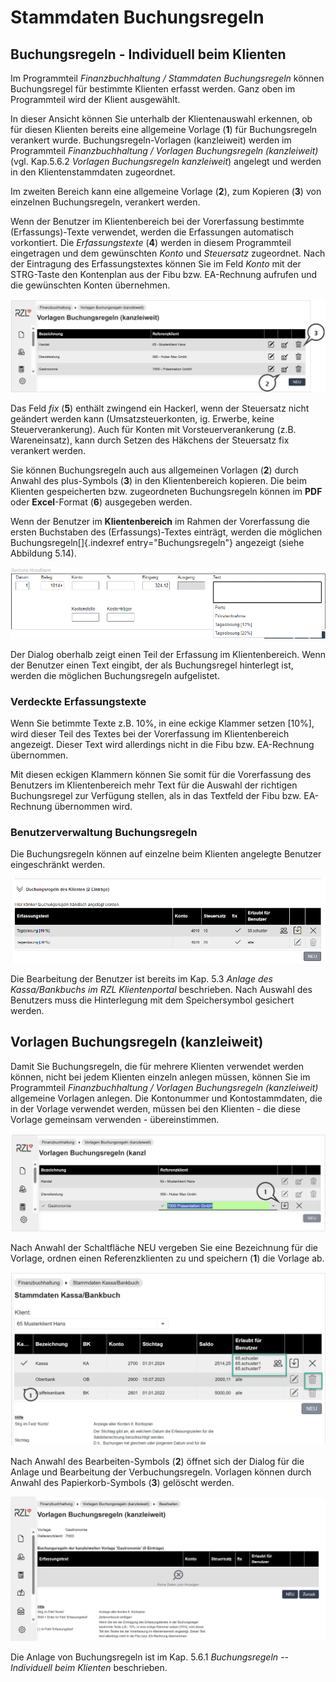 
# Stammdaten Buchungsregeln 

## Buchungsregeln - Individuell beim Klienten

Im Programmteil *Finanzbuchhaltung / Stammdaten Buchungsregeln* können Buchungsregel für bestimmte Klienten erfasst werden. Ganz oben im Programmteil wird der Klient ausgewählt.

In dieser Ansicht können Sie unterhalb der Klientenauswahl erkennen, ob für diesen Klienten bereits eine allgemeine Vorlage (**1**) für Buchungsregeln verankert wurde. Buchungsregeln-Vorlagen (kanzleiweit) werden im Programmteil *Finanzbuchhaltung / Vorlagen Buchungsregeln (kanzleiweit)* (vgl. Kap.5.6.2 *Vorlagen Buchungsregeln kanzleiweit*) angelegt und werden in den Klientenstammdaten zugeordnet. 

Im zweiten Bereich kann eine allgemeine Vorlage (**2**), zum Kopieren (**3**) von einzelnen Buchungsregeln, verankert werden.

Wenn der Benutzer im Klientenbereich bei der Vorerfassung bestimmte (Erfassungs)-Texte verwendet, werden die Erfassungen automatisch vorkontiert. Die *Erfassungstexte* (**4**) werden in diesem Programmteil eingetragen und dem gewünschten *Konto* und *Steuersatz* zugeordnet. Nach der Eintragung des Erfassungstextes können Sie im Feld *Konto* mit
der STRG-Taste den Kontenplan aus der Fibu bzw. EA-Rechnung aufrufen und die gewünschten Konten übernehmen.

![](img/image-11.png)


Das Feld *fix* (**5**) enthält zwingend ein Hackerl, wenn der Steuersatz nicht geändert werden kann (Umsatzsteuerkonten, ig. Erwerbe, keine Steuerverankerung). Auch für Konten mit Vorsteuerverankerung (z.B. Wareneinsatz), kann durch Setzen des Häkchens der Steuersatz fix verankert werden.

Sie können Buchungsregeln auch aus allgemeinen Vorlagen (**2**) durch Anwahl des plus-Symbols (**3**) in den Klientenbereich kopieren. Die beim Klienten gespeicherten bzw. zugeordneten Buchungsregeln können im **PDF** oder **Excel**-Format (**6**) ausgegeben werden.

Wenn der Benutzer im **Klientenbereich** im Rahmen der Vorerfassung die ersten Buchstaben des (Erfassungs)-Textes einträgt, werden die möglichen Buchungsregeln[]{.indexref entry="Buchungsregeln"} angezeigt (siehe Abbildung 5.14).


![](img/image81.png)

Der Dialog oberhalb zeigt einen Teil der Erfassung im Klientenbereich. Wenn der Benutzer einen Text eingibt, der als Buchungsregel hinterlegt ist, werden die möglichen Buchungsregeln aufgelistet.

### Verdeckte Erfassungstexte 

Wenn Sie betimmte Texte z.B. 10%, in eine eckige Klammer setzen \[10%\], wird dieser Teil des Textes bei der Vorerfassung im Klientenbereich angezeigt. Dieser Text wird allerdings nicht in die Fibu bzw. EA-Rechnung übernommen.

Mit diesen eckigen Klammern können Sie somit für die Vorerfassung des Benutzers im Klientenbereich mehr Text für die Auswahl der richtigen Buchungsregel zur Verfügung stellen, als in das Textfeld der Fibu bzw. EA-Rechnung übernommen wird.

### Benutzerverwaltung Buchungsregeln

Die Buchungsregeln können auf einzelne beim Klienten angelegte Benutzer eingeschränkt werden.


![](img/image82.png)

Die Bearbeitung der Benutzer ist bereits im Kap. 5.3 *Anlage des Kassa/Bankbuchs im RZL Klientenportal* beschrieben. Nach Auswahl des Benutzers muss die Hinterlegung mit dem Speichersymbol gesichert werden.

## Vorlagen Buchungsregeln (kanzleiweit)

Damit Sie Buchungsregeln, die für mehrere Klienten verwendet werden können, nicht bei jedem Klienten einzeln anlegen müssen, können Sie im Programmteil *Finanzbuchhaltung / Vorlagen Buchungsregeln (kanzleiweit)* allgemeine Vorlagen anlegen. Die Kontonummer und Kontostammdaten, die in der Vorlage verwendet werden,
müssen bei den Klienten - die diese Vorlage gemeinsam verwenden - übereinstimmen.

![](img/image2.png)


Nach Anwahl der Schaltfläche NEU vergeben Sie eine Bezeichnung für die Vorlage, ordnen einen Referenzklienten zu und speichern (**1**) die Vorlage ab.

![](img/image3.png)


Nach Anwahl des Bearbeiten-Symbols (**2**) öffnet sich der Dialog für die Anlage und Bearbeitung der Verbuchungsregeln. Vorlagen können durch Anwahl des Papierkorb-Symbols (**3**) gelöscht werden.


![](img/image85.png)

Die Anlage von Buchungsregeln ist im Kap. 5.6.1 *Buchungsregeln -- Individuell beim Klienten* beschrieben.
